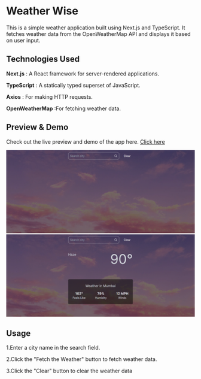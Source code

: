 # Weather Wise 

This is a simple weather application built using Next.js and TypeScript. It fetches weather data from the OpenWeatherMap API and displays it based on user input.

## Technologies Used

**Next.js**
: A React framework for server-rendered applications.

**TypeScript**
: A statically typed superset of JavaScript.

**Axios**
: For making HTTP requests.

**OpenWeatherMap**
:For fetching weather data.

## Preview & Demo 
Check out the live preview and demo of the app here.
[Click here](https://weather-wise-ruddy.vercel.app/)

![Project Screenshot](public/image1.png)
![Project Screenshot](public/image2.png)

## Usage

1.Enter a city name in the search field.

2.Click the "Fetch the Weather" button to fetch weather data.

3.Click the "Clear" button to clear the weather data
